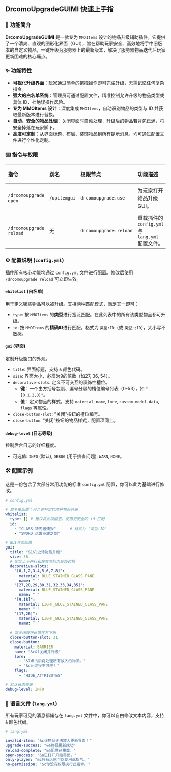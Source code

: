 ## DrcomoUpgradeGUIMI 快速上手指
### 📜 功能简介

**DrcomoUpgradeGUIMI** 是一款专为 `MMOItems` 设计的物品升级辅助插件。它提供了一个清爽、直观的图形化界面（GUI），旨在帮助玩家安全、高效地将手中旧版本的自定义物品，一键升级为服务器上的最新版本，解决了服务器物品迭代后玩家更新困难的核心痛点。

### ✨ 功能特性

  * **可视化升级界面**：玩家通过简单的拖拽操作即可完成升级，无需记忆任何复杂指令。
  * **强大的白名单系统**：管理员可通过配置文件，精准控制允许升级的物品类型或具体 ID，杜绝误操作风险。
  * **专为 MMOItems 设计**：深度集成 `MMOItems`，自动识别物品的类型与 ID 并获取最新版本进行替换。
  * **自动、安全的物品处理**：关闭界面时自动处理，升级后的物品若背包已满，将安全掉落在玩家脚下。
  * **高度可定制**：从界面标题、布局、装饰物品到所有提示消息，均可通过配置文件进行个性化定制。

### ⌨️ 指令与权限

| 指令 | 别名 | 权限节点 | 功能描述 | 默认权限 |
| :--- | :--- | :--- | :--- | :--- |
| `/drcomoupgrade open` | `/upitemgui` | `drcomoupgrade.use` | 为玩家打开物品升级 GUI。 | `true` (所有人) |
| `/drcomoupgrade reload` | 无 | `drcomoupgrade.reload` | 重载插件的 `config.yml` 与 `lang.yml` 配置文件。 | `op` (仅管理员) |

### ⚙️ 配置说明 (`config.yml`)

插件所有核心功能均通过 `config.yml` 文件进行配置。修改后使用 `/drcomoupgrade reload` 可立即生效。

#### `whitelist` (白名单)

用于定义哪些物品可以被升级。支持两种匹配模式，满足其一即可：

  * `type`: 按 `MMOItems` 的**类型**进行宽泛匹配。在此列表中的所有该类型物品都可升级。
  * `id`: 按 `MMOItems` 的**精确ID**进行匹配。格式为 `类型:ID`（或 `类型;;ID`），大小写不敏感。

#### `gui` (界面)

定制升级窗口的外观。

  * `title`: 界面标题，支持 `&` 颜色代码。
  * `size`: 界面大小，必须为9的倍数（如27, 36, 54）。
  * `decorative-slots`: 定义不可交互的装饰性槽位。
      * **键**：一个由方括号包裹、逗号分隔的槽位编号列表（0-53），如 `"[0,1,2,8]"`。
      * **值**：定义物品的样式，支持 `material`, `name`, `lore`, `custom-model-data`, `flags` 等属性。
  * `close-button-slot`: “关闭”按钮的槽位编号。
  * `close-button`: “关闭”按钮的物品样式，配置项同上。

#### `debug-level` (日志等级)

控制后台日志的详细程度。

  * 可选值: `INFO` (默认), `DEBUG` (用于排查问题), `WARN`, `NONE`。

### 🛠️ 配置示例

这是一份包含了大部分常用功能的标准 `config.yml` 配置，你可以此为基础进行修改。

```yaml
# config.yml

# 白名单配置：只允许特定的两种物品升级
whitelist:
  type: [] # 建议将此项留空，使用更安全的 id 匹配
  id:
    - "CLASS:铸刃者情报"      # 格式为 '类型:ID'
    - "SWORD:远古英雄之剑"

# GUI界面配置
gui:
  title: "&1&l史诗物品升级"
  size: 36
  # 定义上下两行和左右两列为装饰边框
  decorative-slots:
    "[0,1,2,3,4,5,6,7,8]":
      material: BLUE_STAINED_GLASS_PANE
      name: " "
    "[27,28,29,30,31,32,33,34,35]":
      material: BLUE_STAINED_GLASS_PANE
      name: " "
    "[9,18]":
      material: LIGHT_BLUE_STAINED_GLASS_PANE
      name: " "
    "[17,26]":
      material: LIGHT_BLUE_STAINED_GLASS_PANE
      name: " "
      
  # 将关闭按钮设置在右下角
  close-button-slot: 31
  close-button:
    material: BARRIER
    name: "&c&l关闭并升级"
    lore:
      - "&7点击后将处理所有放入的物品。"
      - "&c此过程不可逆！"
    flags:
      - "HIDE_ATTRIBUTES"

# 默认日志等级
debug-level: INFO
```

### 💬 语言文件 (`lang.yml`)

所有玩家可见的消息都储存在 `lang.yml` 文件中，你可以自由修改文本内容，支持 `&` 颜色代码。

```yaml
# lang.yml

invalid-item: "&c该物品无法放入更新界面！"
upgrade-success: "&a物品更新成功"
reload-complete: "&a配置已重载。"
open-success: "&a已打开升级界面。"
only-player: "&c只有玩家可以使用此指令。"
no-permission: "&c你没有权限执行此指令。"
```